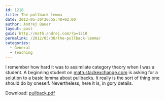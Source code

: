 ```yaml
---
id: 1218
title: The pullback lemma
date: 2012-05-30T20:55:40+02:00
author: Andrej Bauer
layout: post
guid: http://math.andrej.com/?p=1218
permalink: /2012/05/30/the-pullback-lemma/
categories:
  - General
  - Teaching
---
```

I remember how hard it was to assimilate category theory when I was a student. A beginning student on [math.stackexchange.com](http://math.stackexchange.com/questions/151585/how-to-prove-the-pullback-lemma) is asking for a solution to a basic lemma about pullbacks. It really is the sort of thing one should do by oneself. Nevertheless, here it is, in gory details.

Download: [pullback.pdf](/wp-content/uploads/2012/05/pullback.pdf)